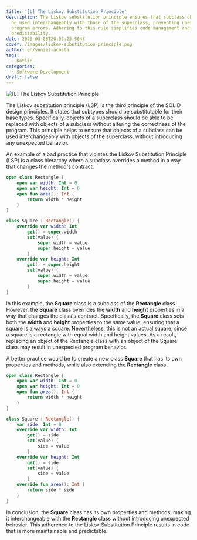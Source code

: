 ```yaml
---
title: '[L] The Liskov Substitution Principle'
description: The Liskov substitution principle ensures that subclass objects can
  be used interchangeably with those of the superclass, preventing unexpected
  program errors. Adhering to this rule simplifies code management and increases
  predictability.
date: 2023-03-08T20:53:25.904Z
cover: /images/liskov-substitution-principle.png
author: en/yuniel-acosta
tags:
  - Kotlin
categories:
  - Software Development
draft: false
---
```


![[L] The Liskov Substitution Principle](/images/liskov-substitution-principle.png '[L] The Liskov Substitution Principle')

The Liskov substitution principle (LSP) is the third principle of the SOLID design principles. It states that subtypes should be substitutable for their base types. Specifically, objects of a superclass should be able to be replaced with objects of a subclass without altering the correctness of the program. This principle helps to ensure that objects of a subclass can be used interchangeably with objects of the superclass, without introducing any unexpected behavior.

An example of a bad practice that violates the Liskov Substitution Principle (LSP) is a class hierarchy where a subclass overrides a method in a way that changes the method's contract.

```kotlin
open class Rectangle {
    open var width: Int = 0
    open var height: Int = 0
    open fun area(): Int {
        return width * height
    }
}

class Square : Rectangle() {
    override var width: Int
        get() = super.width
        set(value) {
            super.width = value
            super.height = value
        }
    override var height: Int
        get() = super.height
        set(value) {
            super.width = value
            super.height = value
        }
}

```

In this example, the **Square** class is a subclass of the **Rectangle** class. However, the **Square** class overrides the **width** and **height** properties in a way that changes the class's contract. Specifically, the **Square** class sets both the **width** and **height** properties to the same value, ensuring that a square is always a square. Nevertheless, this is not an actual square, since a square is a rectangle with equal width and height values. As a result, replacing an object of the Rectangle class with an object of the Square class may result in unexpected program behavior.

A better practice would be to create a new class **Square** that has its own properties and methods, while also extending the **Rectangle** class.

```kotlin
open class Rectangle {
    open var width: Int = 0
    open var height: Int = 0
    open fun area(): Int {
        return width * height
    }
}

class Square : Rectangle() {
    var side: Int = 0
    override var width: Int
        get() = side
        set(value) {
            side = value
        }
    override var height: Int
        get() = side
        set(value) {
            side = value
        }
    override fun area(): Int {
        return side * side
    }
}

```

In conclusion, the **Square** class has its own properties and methods, making it interchangeable with the **Rectangle** class without introducing unexpected behavior. This adherence to the Liskov Substitution Principle results in code that is more maintainable and predictable.
